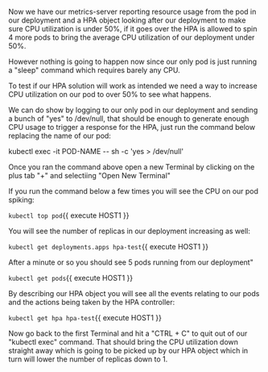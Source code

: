 Now we have our metrics-server reporting resource usage from the pod in our deployment and a HPA object looking after our deployment to make sure CPU utilization is under 50%, if it goes over the HPA is allowed to spin 4 more pods to bring the average CPU utilization of our deployment under 50%.

However nothing is going to happen now since our only pod is just running a "sleep" command which requires barely any CPU.

To test if our HPA solution will work as intended we need a way to increase CPU utilization on our pod to over 50% to see what happens.

We can do show by logging to our only pod in our deployment and sending a bunch of "yes" to /dev/null, that should be enough to generate enough CPU usage to trigger a response for the HPA, just run the command below replacing the name of our pod:

kubectl exec -it POD-NAME -- sh -c 'yes > /dev/null'

Once you ran the command above open a new Terminal by clicking on the plus tab "+" and selectiing "Open New Terminal"

If you run the command below a few times you will see the CPU on our pod spiking:

`kubectl top pod`{{ execute HOST1 }}

You will see the number of replicas in our deployment increasing as well:

`kubectl get deployments.apps hpa-test`{{ execute HOST1 }}

After a minute or so you should see 5 pods running from our deployment"

`kubectl get pods`{{ execute HOST1 }}

By describing our HPA object you will see all the events relating to our pods and the actions being taken by the HPA controller:

`kubectl get hpa hpa-test`{{ execute HOST1 }}

Now go back to the first Terminal and hit a "CTRL + C" to quit out of our "kubectl exec" command. That should bring the CPU utilization down straight away which is going to be picked up by our HPA object which in turn will lower the number of replicas down to 1.